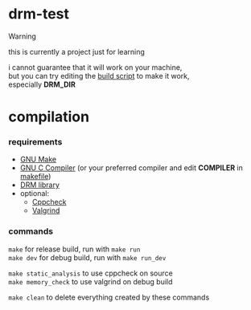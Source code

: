 <!-- drm-test/README.md -->

# drm-test
> [!WARNING]
> this is currently a project just for learning
>
> i cannot guarantee that it will work on your machine,  
> but you can try editing the [build script](./makefile) to make it work,  
> especially **DRM_DIR**

# compilation
### requirements
- [GNU Make](https://www.gnu.org/software/make)
- [GNU C Compiler](https://www.gnu.org/software/gcc) (or your preferred compiler and edit **COMPILER** in [makefile](./makefile))
- [DRM library](https://dri.freedesktop.org/wiki/DRM)
- optional:
  - [Cppcheck](https://cppcheck.sourceforge.io)
  - [Valgrind](https://valgrind.org)
### commands
`make` for release build, run with `make run`  
`make dev` for debug build, run with `make run_dev`  

`make static_analysis` to use cppcheck on source  
`make memory_check` to use valgrind on debug build  

`make clean` to delete everything created by these commands

